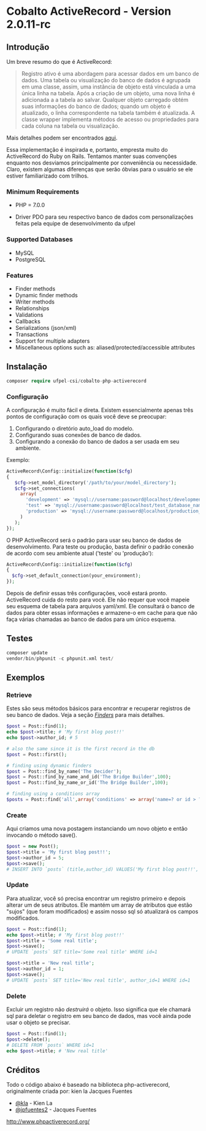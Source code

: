 # Cobalto ActiveRecord - Version 2.0.11-rc #

## Introdução ##

Um breve resumo do que é ActiveRecord:

> Registro ativo é uma abordagem para acessar dados em um banco de dados. Uma tabela ou visualização do banco de dados é agrupada em uma classe,
> assim, uma instância de objeto está vinculada a uma única linha na tabela. Após a criação de um objeto, uma nova linha é adicionada a
> a tabela ao salvar. Qualquer objeto carregado obtém suas informações do banco de dados; quando um objeto é atualizado, o
> linha correspondente na tabela também é atualizada. A classe wrapper implementa métodos de acesso ou propriedades para
> cada coluna na tabela ou visualização.

Mais detalhes podem ser encontrados [aqui](http://en.wikipedia.org/wiki/Active_record_pattern).

Essa implementação é inspirada e, portanto, empresta muito do ActiveRecord do Ruby on Rails.
Tentamos manter suas convenções enquanto nos desviamos principalmente por conveniência ou necessidade.
Claro, existem algumas diferenças que serão óbvias para o usuário se ele estiver familiarizado com trilhos.

### Minimum Requirements ###

- PHP = 7.0.0
* Driver PDO para seu respectivo banco de dados com personalizações feitas pela equipe de desenvolvimento da ufpel

### Supported Databases ###

- MySQL
- PostgreSQL
### Features ###

- Finder methods
- Dynamic finder methods
- Writer methods
- Relationships
- Validations
- Callbacks
- Serializations (json/xml)
- Transactions
- Support for multiple adapters
- Miscellaneous options such as: aliased/protected/accessible attributes

## Instalação ##

```php
composer require ufpel-csi/cobalto-php-activerecord
```

### Configuração ###

A configuração é muito fácil e direta. Existem essencialmente apenas três pontos de configuração com os quais você deve se preocupar:

1. Configurando o diretório auto_load do modelo.
2. Configurando suas conexões de banco de dados.
3. Configurando a conexão do banco de dados a ser usada em seu ambiente.

Exemplo:

```php
ActiveRecord\Config::initialize(function($cfg)
{
   $cfg->set_model_directory('/path/to/your/model_directory');
   $cfg->set_connections(
     array(
       'development' => 'mysql://username:password@localhost/development_database_name',
       'test' => 'mysql://username:password@localhost/test_database_name',
       'production' => 'mysql://username:password@localhost/production_database_name'
     )
   );
});
```

O PHP ActiveRecord será o padrão para usar seu banco de dados de desenvolvimento. Para teste ou produção, basta definir o padrão
conexão de acordo com seu ambiente atual ('teste' ou 'produção'):

```php
ActiveRecord\Config::initialize(function($cfg)
{
  $cfg->set_default_connection(your_environment);
});
```

Depois de definir essas três configurações, você estará pronto. ActiveRecord cuida do resto para você.
Ele não requer que você mapeie seu esquema de tabela para arquivos yaml/xml. Ele consultará o banco de dados para obter essas informações e
armazene-o em cache para que não faça várias chamadas ao banco de dados para um único esquema.

## Testes ##
```php
composer update
vendor/bin/phpunit -c phpunit.xml test/
```

## Exemplos ##

### Retrieve ###
Estes são seus métodos básicos para encontrar e recuperar registros de seu banco de dados.
Veja a seção [*Finders*](https://www.phpactiverecord.org/projects/main/wiki/Finders) para mais detalhes.

```php
$post = Post::find(1);
echo $post->title; # 'My first blog post!!'
echo $post->author_id; # 5

# also the same since it is the first record in the db
$post = Post::first();

# finding using dynamic finders
$post = Post::find_by_name('The Decider');
$post = Post::find_by_name_and_id('The Bridge Builder',100);
$post = Post::find_by_name_or_id('The Bridge Builder',100);

# finding using a conditions array
$posts = Post::find('all',array('conditions' => array('name=? or id > ?','The Bridge Builder',100)));
```

### Create ###
Aqui criamos uma nova postagem instanciando um novo objeto e então invocando o método save().

```php
$post = new Post();
$post->title = 'My first blog post!!';
$post->author_id = 5;
$post->save();
# INSERT INTO `posts` (title,author_id) VALUES('My first blog post!!', 5)
```

### Update ###
Para atualizar, você só precisa encontrar um registro primeiro e depois alterar um de seus atributos.
Ele mantém um array de atributos que estão "sujos" (que foram modificados) e assim nosso
sql só atualizará os campos modificados.

```php
$post = Post::find(1);
echo $post->title; # 'My first blog post!!'
$post->title = 'Some real title';
$post->save();
# UPDATE `posts` SET title='Some real title' WHERE id=1

$post->title = 'New real title';
$post->author_id = 1;
$post->save();
# UPDATE `posts` SET title='New real title', author_id=1 WHERE id=1
```

### Delete ###
Excluir um registro não *destruirá* o objeto. Isso significa que ele chamará sql para deletar
o registro em seu banco de dados, mas você ainda pode usar o objeto se precisar.

```php
$post = Post::find(1);
$post->delete();
# DELETE FROM `posts` WHERE id=1
echo $post->title; # 'New real title'
```

## Créditos ##

Todo o código abaixo é baseado na biblioteca php-activerecord, originalmente criada por:
kien la
Jacques Fuentes

* [@kla](https://github.com/kla) - Kien La
* [@jpfuentes2](https://github.com/jpfuentes2) - Jacques Fuentes

<http://www.phpactiverecord.org/>
